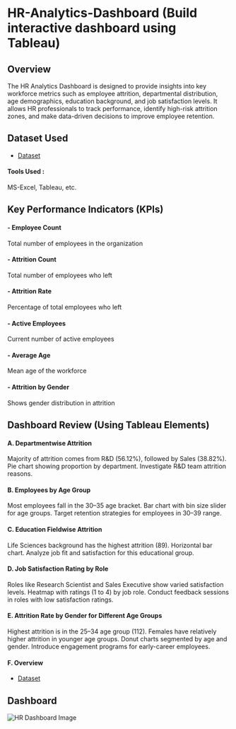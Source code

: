 # HR-Analytics-Dashboard (Build interactive dashboard using Tableau)

## Overview
The HR Analytics Dashboard is designed to provide insights into key workforce metrics such as employee attrition, departmental distribution, age demographics, education background, and job satisfaction levels. It allows HR professionals to track performance, identify high-risk attrition zones, and make data-driven decisions to improve employee retention.

## Dataset Used 
- <a href="https://github.com/pravinwa12/HR-Analytics-Dashboard/blob/main/HR%20Data.xlsx">Dataset</a>
#### Tools Used :
MS-Excel, Tableau, etc.

## Key Performance Indicators (KPIs)
#### - Employee Count	
Total number of employees in the organization
#### - Attrition Count	
Total number of employees who left
#### - Attrition Rate	
Percentage of total employees who left
#### - Active Employees
Current number of active employees
#### - Average Age	
Mean age of the workforce
#### - Attrition by Gender	
Shows gender distribution in attrition

## Dashboard Review (Using Tableau Elements)
#### A. Departmentwise Attrition 
Majority of attrition comes from R&D (56.12%), followed by Sales (38.82%).
Pie chart showing proportion by department.
Investigate R&D team attrition reasons.

#### B. Employees by Age Group
Most employees fall in the 30–35 age bracket.
Bar chart with bin size slider for age groups.
Target retention strategies for employees in 30–39 range.

#### C. Education Fieldwise Attrition
Life Sciences background has the highest attrition (89).
Horizontal bar chart.
Analyze job fit and satisfaction for this educational group.

#### D. Job Satisfaction Rating by Role
Roles like Research Scientist and Sales Executive show varied satisfaction levels.
Heatmap with ratings (1 to 4) by job role.
Conduct feedback sessions in roles with low satisfaction ratings.

#### E. Attrition Rate by Gender for Different Age Groups
Highest attrition is in the 25–34 age group (112).
Females have relatively higher attrition in younger age groups.
Donut charts segmented by age and gender.
Introduce engagement programs for early-career employees.

#### F. Overview
- <a href="https://github.com/pravinwa12/HR-Analytics-Dashboard/blob/main/HR%20Dashboard%20Image.png">Dataset</a>

## Dashboard
![HR Dashboard Image](https://github.com/user-attachments/assets/25847f62-7a6f-41b2-a7de-b2dda06e4322)





